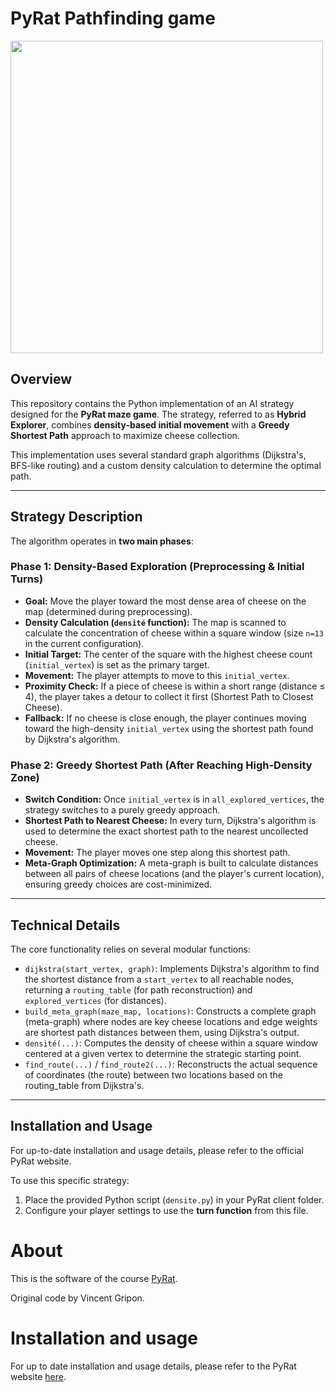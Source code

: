 # PyRat Pathfinding game

<img src="https://github.com/user-attachments/assets/aadf7463-677e-42a4-b5b4-368d079797bf" width="500" />

## Overview
This repository contains the Python implementation of an AI strategy designed for the **PyRat maze game**. The strategy, referred to as **Hybrid Explorer**, combines **density-based initial movement** with a **Greedy Shortest Path** approach to maximize cheese collection.

This implementation uses several standard graph algorithms (Dijkstra's, BFS-like routing) and a custom density calculation to determine the optimal path.

---

## Strategy Description
The algorithm operates in **two main phases**:

### Phase 1: Density-Based Exploration (Preprocessing & Initial Turns)
- **Goal:** Move the player toward the most dense area of cheese on the map (determined during preprocessing).
- **Density Calculation (`densité` function):** The map is scanned to calculate the concentration of cheese within a square window (size `n=13` in the current configuration).
- **Initial Target:** The center of the square with the highest cheese count (`initial_vertex`) is set as the primary target.
- **Movement:** The player attempts to move to this `initial_vertex`.
- **Proximity Check:** If a piece of cheese is within a short range (distance ≤ 4), the player takes a detour to collect it first (Shortest Path to Closest Cheese).
- **Fallback:** If no cheese is close enough, the player continues moving toward the high-density `initial_vertex` using the shortest path found by Dijkstra's algorithm.

### Phase 2: Greedy Shortest Path (After Reaching High-Density Zone)
- **Switch Condition:** Once `initial_vertex` is in `all_explored_vertices`, the strategy switches to a purely greedy approach.
- **Shortest Path to Nearest Cheese:** In every turn, Dijkstra's algorithm is used to determine the exact shortest path to the nearest uncollected cheese.
- **Movement:** The player moves one step along this shortest path.
- **Meta-Graph Optimization:** A meta-graph is built to calculate distances between all pairs of cheese locations (and the player's current location), ensuring greedy choices are cost-minimized.

---

## Technical Details
The core functionality relies on several modular functions:

- `dijkstra(start_vertex, graph)`: Implements Dijkstra's algorithm to find the shortest distance from a `start_vertex` to all reachable nodes, returning a `routing_table` (for path reconstruction) and `explored_vertices` (for distances).
- `build_meta_graph(maze_map, locations)`: Constructs a complete graph (meta-graph) where nodes are key cheese locations and edge weights are shortest path distances between them, using Dijkstra's output.
- `densité(...)`: Computes the density of cheese within a square window centered at a given vertex to determine the strategic starting point.
- `find_route(...)` / `find_route2(...)`: Reconstructs the actual sequence of coordinates (the route) between two locations based on the routing_table from Dijkstra's.

---

## Installation and Usage
For up-to-date installation and usage details, please refer to the official PyRat website.

To use this specific strategy:
1. Place the provided Python script (`densite.py`) in your PyRat client folder.
2. Configure your player settings to use the **turn function** from this file.

# About

This is the software of the course [PyRat](https://formations.imt-atlantique.fr/pyrat).

Original code by Vincent Gripon. 

# Installation and usage

For up to date installation and usage details, please refer to the PyRat website [here](https://formations.imt-atlantique.fr/pyrat/install/).

